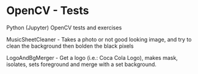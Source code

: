 # OpenCV - Tests
 Python (Jupyter) OpenCV tests and exercises
 
 MusicSheetCleaner - Takes a photo or not good looking image, and try to clean the background then bolden the black pixels
 
 LogoAndBgMerger - Get a logo (i.e.: Coca Cola Logo), makes mask, isolates, sets foreground and merge with a set background.
 
 